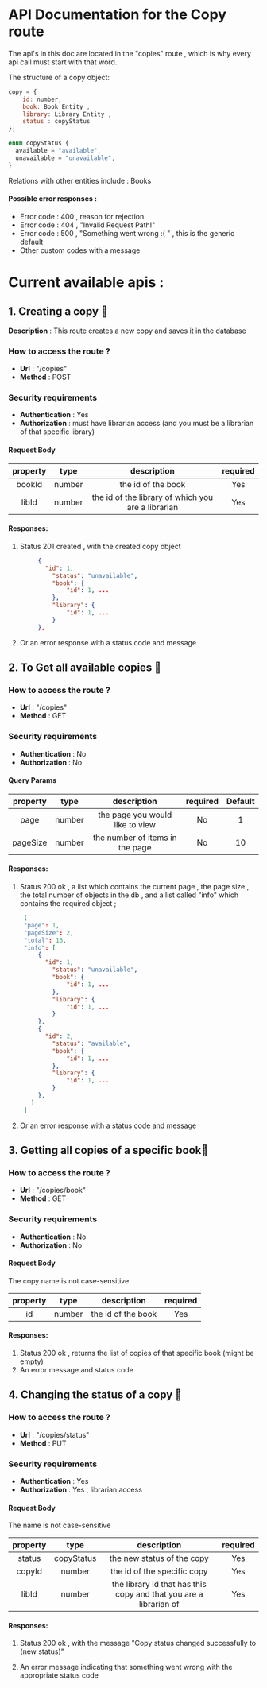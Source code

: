 # API Documentation for the Copy route

The api's in this doc are located in the "copies" route , which is why every api call must start with that word.

The structure of a copy object:

```javascript
copy = {
    id: number,
    book: Book Entity ,
    library: Library Entity ,
    status : copyStatus
};

enum copyStatus {
  available = "available",
  unavailable = "unavailable",
}
```

Relations with other entities include : Books

#### Possible error responses :

- Error code : 400 , reason for rejection
- Error code : 404 , "Invalid Request Path!"
- Error code : 500 , "Something went wrong :( " , this is the generic default
- Other custom codes with a message

# Current available apis :

## 1. Creating a copy 🎈

**Description** : This route creates a new copy and saves it in the database

### How to access the route ?

- **Url** : "/copies"
- **Method** : POST

### Security requirements

- **Authentication** : Yes
- **Authorization** : must have librarian access (and you must be a librarian of that specific library)

#### Request Body

| **property** | **type** |                  **description**                   | **required** |
| :----------: | :------: | :------------------------------------------------: | :----------: |
|    bookId    |  number  |                 the id of the book                 |     Yes      |
|    libId     |  number  | the id of the library of which you are a librarian |     Yes      |

#### Responses:

1. Status 201 created , with the created copy object

   ```json
        {
          "id": 1,
            "status": "unavailable",
            "book": {
                "id": 1, ...
            },
            "library": {
                "id": 1, ...
            }
        },
   ```

1. Or an error response with a status code and message

## 2. To Get all available copies 🎈

### How to access the route ?

- **Url** : "/copies"
- **Method** : GET

### Security requirements

- **Authentication** : No
- **Authorization** : No

#### Query Params

| **property** | **type** |         **description**         | **required** | **Default** |
| :----------: | :------: | :-----------------------------: | :----------: | :---------: |
|     page     |  number  | the page you would like to view |      No      |      1      |
|   pageSize   |  number  | the number of items in the page |      No      |     10      |

#### Responses:

1. Status 200 ok , a list which contains the current page , the page size , the total number of objects in the db , and a list called "info" which contains the required object ;

   ```json
    [
    "page": 1,
    "pageSize": 2,
    "total": 16,
    "info": [
        {
          "id": 1,
            "status": "unavailable",
            "book": {
                "id": 1, ...
            },
            "library": {
                "id": 1, ...
            }
        },
        {
          "id": 2,
            "status": "available",
            "book": {
                "id": 1, ...
            },
            "library": {
                "id": 1, ...
            }
        },
      ]
    ]
   ```

1. Or an error response with a status code and message

## 3. Getting all copies of a specific book🎈

### How to access the route ?

- **Url** : "/copies/book"
- **Method** : GET

### Security requirements

- **Authentication** : No
- **Authorization** : No

#### Request Body

The copy name is not case-sensitive

| **property** | **type** |  **description**   | **required** |
| :----------: | :------: | :----------------: | :----------: |
|      id      |  number  | the id of the book |     Yes      |

#### Responses:

1. Status 200 ok , returns the list of copies of that specific book (might be empty)
1. An error message and status code

## 4. Changing the status of a copy 🎈

### How to access the route ?

- **Url** : "/copies/status"
- **Method** : PUT

### Security requirements

- **Authentication** : Yes
- **Authorization** : Yes , librarian access

#### Request Body

The name is not case-sensitive

| **property** |  **type**  |                          **description**                          | **required** |
| :----------: | :--------: | :---------------------------------------------------------------: | :----------: |
|    status    | copyStatus |                    the new status of the copy                     |     Yes      |
|    copyId    |   number   |                    the id of the specific copy                    |     Yes      |
|    libId     |   number   | the library id that has this copy and that you are a librarian of |     Yes      |

#### Responses:

1. Status 200 ok , with the message "Copy status changed successfully to (new status)"

1. An error message indicating that something went wrong with the appropriate status code
